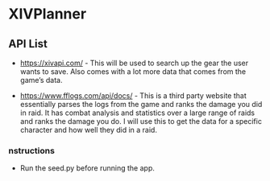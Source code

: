 # XIVPlanner

## API List
- https://xivapi.com/ - This will be used to search up the gear the user wants to save. Also comes with a lot more data that comes from the game’s data.

- https://www.fflogs.com/api/docs/ - This is a third party website that essentially parses the logs from the game and ranks the damage you did in raid. It has combat analysis and statistics over a large range of raids and ranks the damage you do. I will use this to get the data for a specific character and how well they did in a raid.

### nstructions
- Run the seed.py before running the app. 
